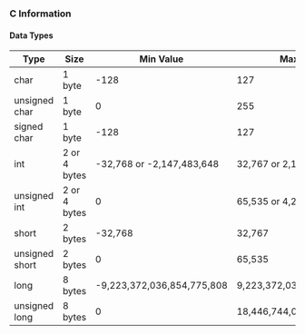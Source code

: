 ### C Information  
  
#### Data Types  
Type | Size | Min Value | Max Value  
--- | --- | --- | --- 
char | 1 byte | -128 | 127  
unsigned char | 1 byte | 0 | 255 
signed char | 1 byte | -128 | 127 
int | 2 or 4 bytes | -32,768 or -2,147,483,648 | 32,767 or 2,147,483,647 
unsigned int | 2 or 4 bytes | 0 | 65,535 or 4,294,967,295
short | 2 bytes | -32,768 | 32,767
unsigned short | 2 bytes | 0 | 65,535
long | 8 bytes | -9,223,372,036,854,775,808 | 9,223,372,036,854,775,807
unsigned long | 8 bytes | 0 | 18,446,744,073,709,551,615
